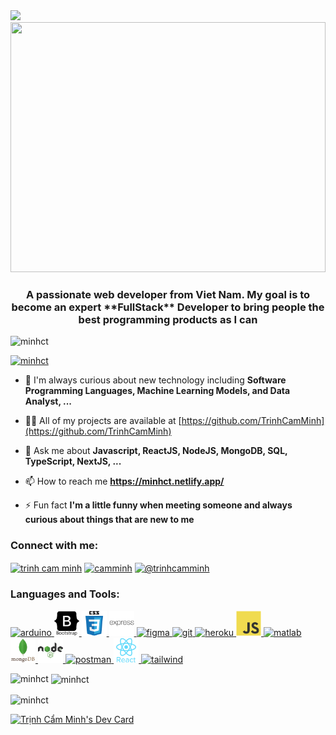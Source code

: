 <image src='header.png'/>
<image src='https://media.giphy.com/media/xUPGGDNsLvqsBOhuU0/giphy.gif' width='100%' height='400px'/>
<h3 align="center">A passionate web developer from Viet Nam. My goal is to become an expert **FullStack** Developer to bring people the best programming products as I can</h3>

<p align="left"> <img src="https://komarev.com/ghpvc/?username=minhct&label=Profile%20views&color=0e75b6&style=flat" alt="minhct" /> </p>

<p align="left"> <a href="https://github.com/ryo-ma/github-profile-trophy"><img src="https://github-profile-trophy.vercel.app/?username=minhct" alt="minhct" /></a> </p>

- 🌱 I'm always curious about new technology including **Software Programming Languages, Machine Learning Models, and Data Analyst, ...**

- 👨‍💻 All of my projects are available at [https://github.com/TrinhCamMinh](https://github.com/TrinhCamMinh)

- 💬 Ask me about **Javascript, ReactJS, NodeJS, MongoDB, SQL, TypeScript, NextJS, ...**

- 📫 How to reach me **https://minhct.netlify.app/**

- ⚡ Fun fact **I'm a little funny when meeting someone and always curious about things that are new to me**

<h3 align="left">Connect with me:</h3>
<p align="left">
<a href="https://dev.to/trinh cam minh" target="blank"><img align="center" src="https://raw.githubusercontent.com/rahuldkjain/github-profile-readme-generator/master/src/images/icons/Social/devto.svg" alt="trinh cam minh" height="30" width="40" /></a>
<a href="https://fb.com/camminh" target="blank"><img align="center" src="https://raw.githubusercontent.com/rahuldkjain/github-profile-readme-generator/master/src/images/icons/Social/facebook.svg" alt="camminh" height="30" width="40" /></a>
<a href="https://medium.com/@trinhcamminh" target="blank"><img align="center" src="https://raw.githubusercontent.com/rahuldkjain/github-profile-readme-generator/master/src/images/icons/Social/medium.svg" alt="@trinhcamminh" height="30" width="40" /></a>
</p>

<h3 align="left">Languages and Tools:</h3>
<p align="left"> <a href="https://www.arduino.cc/" target="_blank" rel="noreferrer"> <img src="https://cdn.worldvectorlogo.com/logos/arduino-1.svg" alt="arduino" width="40" height="40"/> </a> <a href="https://getbootstrap.com" target="_blank" rel="noreferrer"> <img src="https://raw.githubusercontent.com/devicons/devicon/master/icons/bootstrap/bootstrap-plain-wordmark.svg" alt="bootstrap" width="40" height="40"/> </a> <a href="https://www.w3schools.com/css/" target="_blank" rel="noreferrer"> <img src="https://raw.githubusercontent.com/devicons/devicon/master/icons/css3/css3-original-wordmark.svg" alt="css3" width="40" height="40"/> </a> <a href="https://expressjs.com" target="_blank" rel="noreferrer"> <img src="https://raw.githubusercontent.com/devicons/devicon/master/icons/express/express-original-wordmark.svg" alt="express" width="40" height="40"/> </a> <a href="https://www.figma.com/" target="_blank" rel="noreferrer"> <img src="https://www.vectorlogo.zone/logos/figma/figma-icon.svg" alt="figma" width="40" height="40"/> </a> <a href="https://git-scm.com/" target="_blank" rel="noreferrer"> <img src="https://www.vectorlogo.zone/logos/git-scm/git-scm-icon.svg" alt="git" width="40" height="40"/> </a> <a href="https://heroku.com" target="_blank" rel="noreferrer"> <img src="https://www.vectorlogo.zone/logos/heroku/heroku-icon.svg" alt="heroku" width="40" height="40"/> </a> <a href="https://developer.mozilla.org/en-US/docs/Web/JavaScript" target="_blank" rel="noreferrer"> <img src="https://raw.githubusercontent.com/devicons/devicon/master/icons/javascript/javascript-original.svg" alt="javascript" width="40" height="40"/> </a> <a href="https://www.mathworks.com/" target="_blank" rel="noreferrer"> <img src="https://upload.wikimedia.org/wikipedia/commons/2/21/Matlab_Logo.png" alt="matlab" width="40" height="40"/> </a> <a href="https://www.mongodb.com/" target="_blank" rel="noreferrer"> <img src="https://raw.githubusercontent.com/devicons/devicon/master/icons/mongodb/mongodb-original-wordmark.svg" alt="mongodb" width="40" height="40"/> </a> <a href="https://nodejs.org" target="_blank" rel="noreferrer"> <img src="https://raw.githubusercontent.com/devicons/devicon/master/icons/nodejs/nodejs-original-wordmark.svg" alt="nodejs" width="40" height="40"/> </a> <a href="https://postman.com" target="_blank" rel="noreferrer"> <img src="https://www.vectorlogo.zone/logos/getpostman/getpostman-icon.svg" alt="postman" width="40" height="40"/> </a> <a href="https://reactjs.org/" target="_blank" rel="noreferrer"> <img src="https://raw.githubusercontent.com/devicons/devicon/master/icons/react/react-original-wordmark.svg" alt="react" width="40" height="40"/> </a> <a href="https://tailwindcss.com/" target="_blank" rel="noreferrer"> <img src="https://www.vectorlogo.zone/logos/tailwindcss/tailwindcss-icon.svg" alt="tailwind" width="40" height="40"/> </a> </p>

<p><img align="left" src="https://github-readme-stats.vercel.app/api/top-langs?username=minhct&show_icons=true&locale=en&layout=compact" alt="minhct" /></p>

<p>&nbsp;<img align="center" src="https://github-readme-stats.vercel.app/api?username=TrinhCamMinh&show_icons=true&locale=en" alt="minhct" /></p>

<p>
  <img align="center" src="https://github-readme-streak-stats.herokuapp.com/?user=minhct&" alt="minhct" />
</p>
 <a href="https://app.daily.dev/MINHCT"><img src="https://api.daily.dev/devcards/179da4f668e74181a5f1953e049e6be6.png?r=941" width="400" alt="Trịnh Cẩm Minh's Dev Card"/></a>

